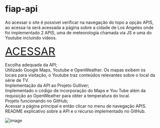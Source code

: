 # fiap-api

Ao acessar o site é possível verificar na navegação do topo a opção APIS, ao acessa-la será acessada a página sobre a cidade de Los Angeles onde foi implementado 2 APIS, uma de meteorologia chamada via JS e uma do Youtube incluindo vídeos.

<a href="https://lmarquine.github.io/fiap-api/" target="_blank" style="font-size: 36px;">ACESSAR</a>

Escolha adequada da API;<br />
Utilizado Google Maps, Youtube e OpenWeather. Os mapas exibem os locais para visitação, o Youtube traz conteúdos relevantes sobre o local da série de TV.
<br />
Implementação da API ao Projeto Gulliver;<br />
Implementado o código de incorporação do Maps e You Tube além da requisição ao OpenWeather para obter a temperatura do local.
<br />
Projeto funcionando no GitHub;<br />
Acessar a página principal e então clicar no menu de navegação APIS.
<br />
README explicativo sobre a API e o recurso implementado no GitHub.
<br />

![image](https://user-images.githubusercontent.com/8151683/188534635-2e103c49-751b-4c09-985b-cb43b725cac9.png)
